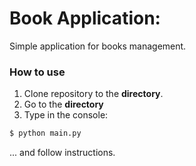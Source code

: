 Book Application:
==

Simple application for books management.

### How to use

1. Clone repository to the __directory__.
2. Go to the  __directory__
3. Type in the console:
```bash
$ python main.py
```


... and follow instructions.





